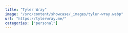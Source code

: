 ```yaml
---
title: "Tyler Wray"
image: "/src/content/showcase/_images/tyler-wray.webp"
url: "https://tylerwray.me/"
categories: ["personal"]
---
```

